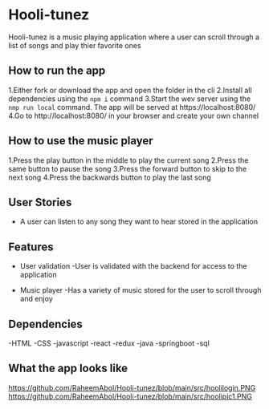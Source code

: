 # Hooli-tunez
Hooli-tunez is a music playing application where a user can scroll through a list of songs and play thier favorite ones

## How to run the app
1.Either fork or download the app and open the folder in the cli
2.Install all dependencies using the `npm i` command
3.Start the wev server using the `nmp run local` command. The app will be served at https://localhost:8080/
4.Go to http://localhost:8080/ in your browser and create your own channel

## How to use the music player
1.Press the play button in the middle to play the current song
2.Press the same button to pause the song
3.Press the forward button to skip to the next song
4.Press the backwards button to play the last song


## User Stories
- A user can listen to any song they want to hear stored in the application

## Features 
- User validation
  -User is validated with the backend for access to the application
  
- Music player
  -Has a variety of music stored for the user to scroll through and enjoy
  
## Dependencies
-HTML
-CSS
-javascript
-react
-redux
-java
-springboot
-sql

## What the app looks like

https://github.com/RaheemAbol/Hooli-tunez/blob/main/src/hoolilogin.PNG
https://github.com/RaheemAbol/Hooli-tunez/blob/main/src/hoolipic1.PNG
